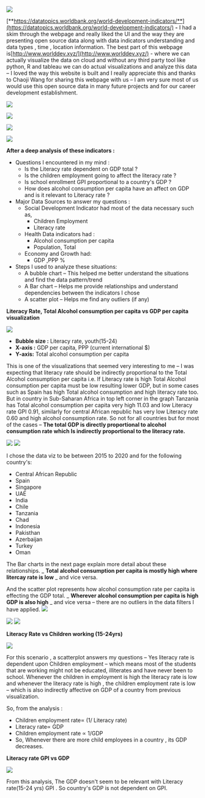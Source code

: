![](RackMultipart20210328-4-r5hdge_html_f8a27779cd9f4d23.png)

[**https://datatopics.worldbank.org/world-development-indicators/**](https://datatopics.worldbank.org/world-development-indicators/) **-** I had a skim through the webpage and really liked the UI and the way they are presenting open source data along with data indicators understanding and data types , time , location information. The best part of this webpage is[http://www.worlddev.xyz/](http://www.worlddev.xyz/) - where we can actually visualize the data on cloud and without any third party tool like python, R and tableau we can do actual visualizations and analyze this data – I loved the way this website is built and I really appreciate this and thanks to Chaoji Wang for sharing this webpage with us – I am very sure most of us would use this open source data in many future projects and for our career development establishment.

![](RackMultipart20210328-4-r5hdge_html_6a19eed14f63e0bc.png)

![](RackMultipart20210328-4-r5hdge_html_8fdb0dde0425f371.png)

![](RackMultipart20210328-4-r5hdge_html_986130edb85b517.png)

![](RackMultipart20210328-4-r5hdge_html_77e2988579557a1d.png)

**After a deep analysis of these indicators :**

- Questions I encountered in my mind :
  - Is the Literacy rate dependent on GDP total ?
  - Is the children employment going to affect the literacy rate ?
  - Is school enrollment GPI proportional to a country&#39;s GDP ?
  - How does alcohol consumption per capita have an affect on GDP and is it relevant to Literacy rate ?
- Major Data Sources to answer my questions :
  - Social Development Indicator had most of the data necessary such as,
    - Children Employment
    - Literacy rate
  - Health Data indicators had :
    - Alcohol consumption per capita
    - Population, Total
  - Economy and Growth had:
    - GDP ,PPP %
- Steps I used to analyze these situations:
  - A bubble chart – This helped me better understand the situations and find the data pattern/trend
  - A Bar chart – Helps me provide relationships and understand dependencies between the indicators I chose
  - A scatter plot – Helps me find any outliers (if any)

**Literacy Rate, Total Alcohol consumption per capita vs GDP per capita visualization**

![](RackMultipart20210328-4-r5hdge_html_c6308e2b64918eea.png)

- **Bubble size :** Literacy rate, youth(15-24)
- **X-axis :** GDP per capita, PPP (current international $)
- **Y-axis:** Total alcohol consumption per capita

This is one of the visualizations that seemed very interesting to me – I was expecting that literacy rate should be indirectly proportional to the Total Alcohol consumption per capita i.e. If Literacy rate is high Total Alcohol consumption per capita must be low resulting lower GDP, but in some cases such as Spain has high Total alcohol consumption and high literacy rate too. But in country in Sub-Saharan Africa in top left corner in the graph Tanzania has Total alcohol consumption per capita very high 11.03 and low Literacy rate GPI 0.91, similarly for central African republic has very low Literacy rate 0.60 and high alcohol consumption rate. So not for all countries but for most of the cases – **The total GDP is directly proportional to alcohol consumption rate which Is indirectly proportional to the literacy rate.**

![](RackMultipart20210328-4-r5hdge_html_cb43c75b4e14648b.png) ![](RackMultipart20210328-4-r5hdge_html_72da70ac28a3c99a.png)

I chose the data viz to be between 2015 to 2020 and for the following country&#39;s:

- Central African Republic
- Spain
- Singapore
- UAE
- India
- Chile
- Tanzania
- Chad
- Indonesia
- Pakisthan
- Azerbaijan
- Turkey
- Oman

The Bar charts in the next page explain more detail about these relationships. _ **Total alcohol consumption per capita is mostly high where litercay rate is low** _ and vice versa.

And the scatter plot represents how alcohol consumption rate per capita is effecting the GDP total. _ **Wherever alcohol consumption per capita is high GDP is also high** _ and vice versa – there are no outliers in the data filters I have applied. ![](RackMultipart20210328-4-r5hdge_html_9b7cbe062fd97f90.png)

![](RackMultipart20210328-4-r5hdge_html_226c84b41d77d8e3.png) ![](RackMultipart20210328-4-r5hdge_html_9a79f9a28903dacd.png)

**Literacy Rate vs Children working (15-24yrs)**

![](RackMultipart20210328-4-r5hdge_html_4693042fd78cd854.png)

For this scenario , a scatterplot answers my questions – Yes literacy rate is dependent upon Children employment – which means most of the students that are working might not be educated, illiterates and have never been to school. Whenever the children in employment is high the literacy rate is low and whenever the literacy rate is high , the children employment rate is low – which is also indirectly affective on GDP of a country from previous visualization.

So, from the analysis :

- Children employment rate∝ (1/ Literacy rate)
- Literacy rate∝ GDP
- Children employment rate ∝ 1/GDP
- So, Whenever there are more child employees in a country , its GDP decreases.

**Literacy rate GPI vs GDP**

![](RackMultipart20210328-4-r5hdge_html_d8296c00870b0881.png)

From this analysis, The GDP doesn&#39;t seem to be relevant with Literacy rate(15-24 yrs) GPI . So country&#39;s GDP is not dependent on GPI.

